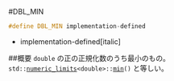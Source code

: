 #DBL_MIN
```cpp
#define DBL_MIN implementation-defined
```
* implementation-defined[italic]

##概要
`double` の正の正規化数のうち最小のもの。
`std::`[`numeric_limits`](/reference/limits/numeric_limits.md)`<double>::`[`min`](/reference/limits/numeric_limits/min.md)`()` と等しい。


